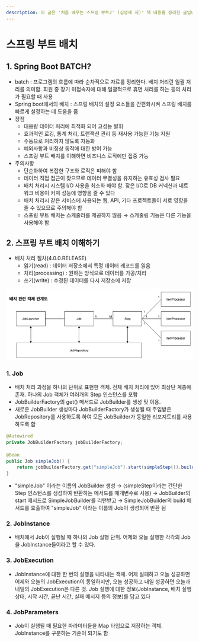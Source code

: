```yaml
---
description: 이 글은 '처음 배우는 스프링 부트2' (김영재 저)' 책 내용을 정리한 글입니다.
---
```


# 스프링 부트 배치

## 1. Spring Boot BATCH?

* batch : 프로그램의 흐름에 따라 순차적으로 자료를 정리한다. 배치 처리란 일괄 처리를 의미함. 회원 중 장기 미접속자에 대해 일괄적으로 휴면 처리를 하는 등의 처리가 필요할 때 사용
* Spring boot에서의 배치 : 스프링 배치의 설정 요소들을 간편화시켜 스프링 배치를 빠르게 설정하는 데 도움을 줌
* 장점
  * 대용량 데이터 처리에 최적화 되어 고성능 발휘
  * 효과적인 로깅, 통계 처리, 트랜잭션 관리 등 재사용 가능한 기능 지원
  * 수동으로 처리하지 않도록 자동화
  * 예외사항과 비정상 동작에 대한 방어 가능
  * 스프링 부트 배치를 이해하면 비즈니스 로직에만 집중 가능
* 주의사항
  * 단순화하여 복잡한 구조와 로직은 피해야 함
  * 데이터 직접 접근이 잦으므로 데이터 무결성을 유지하는 유효성 검사 필요
  * 배치 처리시 시스템 I/O 사용을 최소화 해야 함. 잦은 I/O로 DB 커넥션과 네트워크 비용이 커져 성능에 영향을 줄 수 있다
  * 배치 처리시 같은 서비스에 사용되는 웹, API, 기타 프로젝트들이 서로 영향을 줄 수 있으므로 주의해야 함
  * 스프링 부트 배치는 스케줄러를 제공하지 않음 → 스케줄링 기능은 다른 기능을 사용해야 함

## 2. 스프링 부트 배치 이해하기

* 배치 처리 절차\(4.0.0.RELEASE\)
  * 읽기\(read\) : 데이터 저장소에서 특정 데이터 레코드를 읽음
  * 처리\(processing\) : 원하는 방식으로 데이터를 가공/처리
  * 쓰기\(write\) : 수정된 데이터를 다시 저장소에 저장

![Job&#xC774;&#xB77C;&#xB294; &#xD558;&#xB098;&#xC758; &#xD070; &#xC77C;&#xAC10;\(Job\)&#xC5D0; &#xC5EC;&#xB7EC; &#xB2E8;&#xACC4;\(Step\)&#xB97C; &#xB450;&#xACE0;, &#xAC01; &#xB2E8;&#xACC4;&#xB97C; &#xBC30;&#xCE58;&#xC758; &#xAE30;&#xBCF8; &#xD750;&#xB984;&#xB300;&#xB85C; &#xAD6C;&#xD604;](../.gitbook/assets/image.png)

### 1. Job

* 배치 처리 과정을 하나의 단위로 표현한 객체. 전체 배치 처리에 있어 최상단 계층에 존재. 하나의 Job 객체가 여러개의 Step 인스턴스를 포함
* JobBuilderFactory의 get\(\) 메서드로 JobBuilder를 생성 및 이용.
* 새로운 JobBuilder 생성마다 JobBuilderFactory가 생성될 때 주입받은 JobRepository를 사용하도록 하여 모든 JobBuilder가 동일한 리포지토리를 사용하도록 함

```java
@Autowired
private JobBuilderFactory jobBuilderFactory;

@Bean
public Job simpleJob() {
    return jobBuilderFactory.get("simpleJob").start(simpleStep()).build();
}
```

* "simpleJob" 이라는 이름의 JobBuilder 생성 → \(simpleStep이라는 간단한 Step 인스턴스를 생성하여 반환하는 메서드를 매개변수로 사용\) → JobBuilder의 start 메서드로 SimpleJobBuilder를 리턴받고 → SimpleJobBuilder의 build 메서드를 호출하여 "simpleJob" 이라는 이름의 Job이 생성되어 반환 됨

### 2. JobInstance

* 배치에서 Job이 실행될 때 하나의 Job 실행 단위. 어제와 오늘 실행한 각각의 Job을 JobInstance들이라고 할 수 있다.

### 3. JobExecution

* JobInstance에 대한 한 번의 실행을 나타내는 객체. 어제 실패하고 오늘 성공하면 어제와 오늘의 JobExecution이 동일하지만, 오늘 성공하고 내일 성공하면 오늘과 내일의 JobExecution은 다른 것. Job 실행에 대한 정보\(JobInstance, 배치 실행 상태, 시작 시간, 끝난 시간, 실패 메시지 등의 정보\)를 담고 있다

### 4. JobParameters

* Job이 실행될 때 필요한 파라미터들을 Map 타입으로 저장하는 객체. JobInstance를 구분하는 기준이 되기도 함

